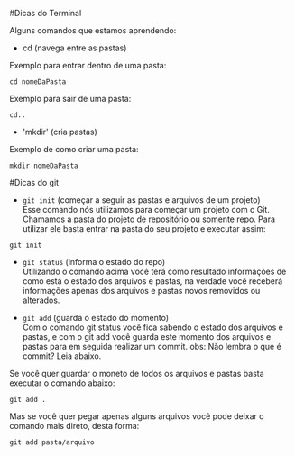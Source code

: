 #Dicas do Terminal

Alguns comandos que estamos aprendendo:

- cd (navega entre as pastas)  

 Exemplo para entrar dentro de uma pasta:

 ```
 cd nomeDaPasta
 ```

 Exemplo para sair de uma pasta:

 ```
 cd..
 ```

- 'mkdir' (cria pastas)  

Exemplo de como criar uma pasta:

   ```
mkdir nomeDaPasta
   ```

#Dicas do git

- `git init` (começar a seguir as pastas e arquivos de um projeto)  
Esse comando nós utilizamos para começar um projeto com o Git. Chamamos a pasta do projeto de repositório ou somente repo. Para utilizar ele basta entrar na pasta do seu projeto e executar assim:

```
git init
```
- `git status` (informa o estado do repo)  
Utilizando o comando acima você terá como resultado informações de como está o estado dos arquivos e pastas, na verdade você receberá informações apenas dos arquivos e pastas novos removidos ou alterados.


- `git add` (guarda o estado do momento)  
Com o comando git status você fica sabendo o estado dos arquivos e pastas, e com o git add você guarda este momento dos arquivos e pastas para em seguida realizar um commit.
obs: Não lembra o que é commit? Leia abaixo.

Se você quer guardar o moneto de todos os arquivos e pastas basta executar o comando abaixo:
```
git add .
```
Mas se você quer pegar apenas alguns arquivos você pode deixar o comando mais direto, desta forma:
```
git add pasta/arquivo
```


